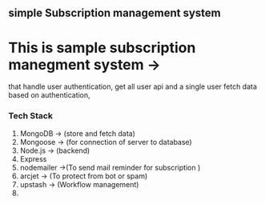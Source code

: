 ## simple Subscription management system
# This is sample subscription manegment system ->
that handle user authentication, get all user api and a single user fetch data based on authentication,
 ### Tech Stack 
 1. MongoDB -> (store and fetch data)
 2. Mongoose -> (for connection of server to database)
 3. Node.js -> (backend)
 4. Express
 5. nodemailer ->(To send mail reminder for subscription )
 6. arcjet -> (To protect from bot or spam) 
 7. upstash -> (Workflow management)
 8. 

